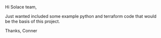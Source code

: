Hi Solace team, 

Just wanted included some example python and terraform code that would be the basis of this project. 

Thanks, Conner
